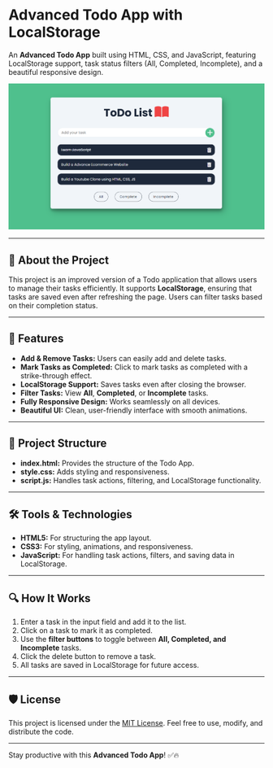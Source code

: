 # Advanced Todo App with LocalStorage

An **Advanced Todo App** built using HTML, CSS, and JavaScript, featuring LocalStorage support, task status filters (All, Completed, Incomplete), and a beautiful responsive design.

![Advance Todo App Preview](advance-todo-app.png)

---

## 📖 About the Project
This project is an improved version of a Todo application that allows users to manage their tasks efficiently. It supports **LocalStorage**, ensuring that tasks are saved even after refreshing the page. Users can filter tasks based on their completion status.

---

## 🚀 Features
- **Add & Remove Tasks:** Users can easily add and delete tasks.
- **Mark Tasks as Completed:** Click to mark tasks as completed with a strike-through effect.
- **LocalStorage Support:** Saves tasks even after closing the browser.
- **Filter Tasks:** View **All**, **Completed**, or **Incomplete** tasks.
- **Fully Responsive Design:** Works seamlessly on all devices.
- **Beautiful UI:** Clean, user-friendly interface with smooth animations.

---

## 📂 Project Structure
- **index.html:** Provides the structure of the Todo App.
- **style.css:** Adds styling and responsiveness.
- **script.js:** Handles task actions, filtering, and LocalStorage functionality.

---

## 🛠️ Tools & Technologies
- **HTML5:** For structuring the app layout.
- **CSS3:** For styling, animations, and responsiveness.
- **JavaScript:** For handling task actions, filters, and saving data in LocalStorage.

---

## 🔍 How It Works
1. Enter a task in the input field and add it to the list.
2. Click on a task to mark it as completed.
3. Use the **filter buttons** to toggle between **All, Completed, and Incomplete** tasks.
4. Click the delete button to remove a task.
5. All tasks are saved in LocalStorage for future access.

---

## 🛡️ License
This project is licensed under the [MIT License](LICENSE). Feel free to use, modify, and distribute the code.

---

Stay productive with this **Advanced Todo App**! ✅🔥